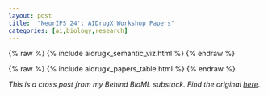 ```yaml
--- 
layout: post
title:  "NeurIPS 24': AIDrugX Workshop Papers"
categories: [ai,biology,research]
--- 
```


{% raw %}
{% include aidrugx_semantic_viz.html %}
{% endraw %}

{% raw %}
{% include aidrugx_papers_table.html %}
{% endraw %}

*This is a cross post from my Behind BioML substack. Find the original [here](https://open.substack.com/pub/behindbioml/p/bio-x-ml-hackathon-our-3rd-place?r=y8mlf&utm_campaign=post&utm_medium=web).*
